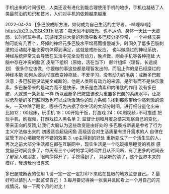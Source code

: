 手机出来的时间很短，人类还没有进化到能合理使用手机的地步，手机也凝结了人类最前沿的知识和技术，人们对手机的依赖越来越重

2022-04-24
【多巴胺戒断方法，如何成为自己生活的主导者。-哔哩哔哩】 https://b23.tv/SGtK9Th
危害：每天见不到阳光，也不运动，身体一天比一天虚弱，长时间玩手机，玩游戏这些大量的刺激导致多巴胺分泌异常，
一个神经元突触可能有几百个，坏掉的神经元多巴胺水平增高而慢慢减少，时间久了低多巴胺刺激的活动就不能使得机体得到满足，这就是戒断反应，
也叫做糜烂的神经系统，神经系统异常又会导致在生活中完全没有动力，晚点做，刷会手机等各种拖延
大脑中存在冲突的脑区  皮层下组织（原始，活在当下）  额叶组织（理智，长远规划）
很多你应该做，你要做的事这些都是理智发出的，而阻止你的是已经糜烂的神经本能
如何从源头彻底改变掉拖延，不爱学习，没有动力的毛病：戒断多巴胺
注意：多巴胺是没法完全戒断的，他是人类所有动力的来源，是所有而不是快乐激素，多巴胺带来的是动力而不是快乐，快乐是血清素和内啡肽的作用
没有多巴胺，人就想一条死鱼一样
所以截断多巴胺应该改为重置多巴胺的系统水平，让那些低剂量的多巴胺刺激也可以成功激活你的动力系统
1.找到那些带给你高刺激的源头，一天中除了睡觉，哪些行为占据了你生活的大部分时间，进行细分量化出来
比如12：00起床，玩手机  18：00开始干饭，打游戏 24：00刷视频+不可描述
把玩手机，刷视频，打游戏拉入黑名单
2. 监督计划和月度总结来观察自己的变化，带来正向的反馈,让我们大脑认为这些改变是由好处的
   多巴胺戒断表是参考了行为主义疗法做出来的
   初级适合超级闲鱼
   高级适合对生活质量有提升需求的人
   自律在监管下对心境抑郁有不错的效果
3. up主得到的好处
   重新变成了一个活生生的人，再次之前大部分生活都在都在互联网中，现实生活是一个吃饭撒尿睡觉的机器
   感觉自己时间变多了，每天有三个小时的学习时间并且从不间断，有了更多的时间去了解家人和朋友，眼睛挣得开了，手摸得到了，
   耳朵听的清了，这个世界本来的模样，我想我也很喜欢


多巴胺戒断表的使用
1.请一定一定一定打印下来贴在显眼的地方监督自己。
2.最好可以请别人一起监督自己！
3.每月要记得换一张表并且回看上一个月自己的完成情况，做一下两个月的对比！


